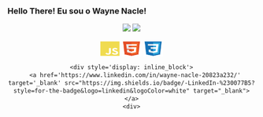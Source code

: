 ### Hello There! Eu sou o Wayne Nacle!<br>

<a href='https://github.com/WayneNtkM'></a>

  <div align='center'>
    <img height="180em" src="https://github-readme-stats.vercel.app/api?username=waynentkm&show_icons=true&theme=dracula&include_all_commits=true&count_private=true"/>
    <img height="180em" src="https://github-readme-stats.vercel.app/api/top-langs/?username=waynentkm&layout=compact&langs_count=7&theme=dracula"/>
  </div>
  
  <div style="display: inline_block" align='center'><br>
  <img align="center" alt="Wayne-Js" height="30" width="40" src="https://raw.githubusercontent.com/devicons/devicon/master/icons/javascript/javascript-plain.svg">
  <img align="center" alt="Wayne-HTML" height="30" width="40" src="https://raw.githubusercontent.com/devicons/devicon/master/icons/html5/html5-original.svg">
  <img align="center" alt="Wayne-CSS" height="30" width="40" src="https://raw.githubusercontent.com/devicons/devicon/master/icons/css3/css3-original.svg">

    <div style='display: inline_block'>
      <a href='https://www.linkedin.com/in/wayne-nacle-20823a232/' target='_blank' src="https://img.shields.io/badge/-LinkedIn-%230077B5?style=for-the-badge&logo=linkedin&logoColor=white" target="_blank"></a>
    <div>
